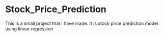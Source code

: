 # Stock_Price_Prediction
This is a small project that i have made. It is stock price prediction model using linear regression
